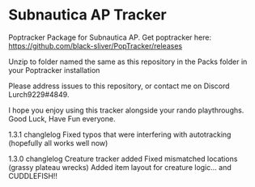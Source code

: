 # Subnautica AP Tracker
Poptracker Package for Subnautica AP.
Get poptracker here: https://github.com/black-sliver/PopTracker/releases

Unzip to folder named the same as this repository in the Packs folder in your Poptracker installation

Please address issues to this repository, or contact me on Discord Lurch9229#4849.

I hope you enjoy using this tracker alongside your rando playthroughs. Good Luck, Have Fun everyone.

1.3.1 changlelog
Fixed typos that were interfering with autotracking (hopefully all works well now)

1.3.0 changlelog
Creature tracker added
Fixed mismatched locations (grassy plateau wrecks)
Added item layout for creature logic... and CUDDLEFISH!! 